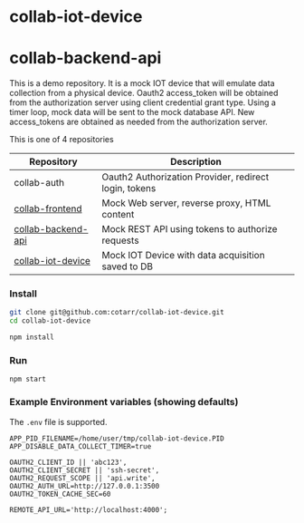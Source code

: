 # collab-iot-device

# collab-backend-api

This is a demo repository.
It is a mock IOT device that will emulate data collection from a physical device.
Oauth2 access_token will be obtained from the authorization server using client credential grant type.
Using a timer loop, mock data will be sent to the mock database API.
New access_tokens are obtained as needed from the authorization server.


This is one of 4 repositories

|                        Repository                                  |                   Description                         |
| ------------------------------------------------------------------ | ----------------------------------------------------- |
| collab-auth                                                        | Oauth2 Authorization Provider, redirect login, tokens |
| [collab-frontend](https://github.com/cotarr/collab-frontend)       | Mock Web server, reverse proxy, HTML content          |
| [collab-backend-api](https://github.com/cotarr/collab-backend-api) | Mock REST API using tokens to authorize requests      |
| [collab-iot-device](https://github.com/cotarr/collab-iot-device)   | Mock IOT Device with data acquisition saved to DB     |


### Install

```bash
git clone git@github.com:cotarr/collab-iot-device.git
cd collab-iot-device

npm install
```

### Run

```
npm start
```

### Example Environment variables (showing defaults)

The `.env` file is supported.

```
APP_PID_FILENAME=/home/user/tmp/collab-iot-device.PID
APP_DISABLE_DATA_COLLECT_TIMER=true

OAUTH2_CLIENT_ID || 'abc123',
OAUTH2_CLIENT_SECRET || 'ssh-secret',
OAUTH2_REQUEST_SCOPE || 'api.write',
OAUTH2_AUTH_URL=http://127.0.0.1:3500
OAUTH2_TOKEN_CACHE_SEC=60

REMOTE_API_URL='http://localhost:4000';
```

